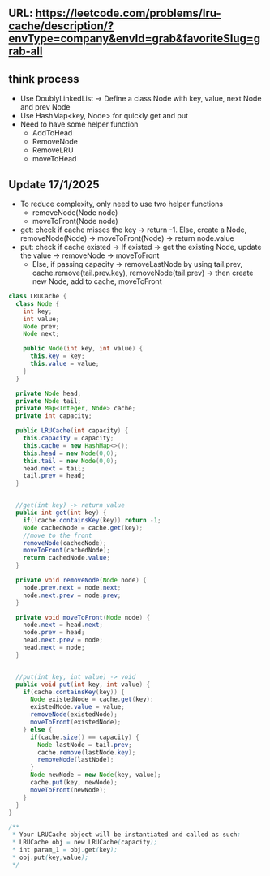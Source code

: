 ## URL: https://leetcode.com/problems/lru-cache/description/?envType=company&envId=grab&favoriteSlug=grab-all

## think process
- Use DoublyLinkedList -> Define a class Node with key, value, next Node and prev Node
- Use HashMap<key, Node> for quickly get and put
- Need to have some helper function
  - AddToHead
  - RemoveNode
  - RemoveLRU
  - moveToHead

## Update 17/1/2025
- To reduce complexity, only need to use two helper functions
  - removeNode(Node node)
  - moveToFront(Node node)
- get: check if cache misses the key -> return -1. Else, create a Node, removeNode(Node) -> moveToFront(Node) -> return node.value
- put: check if cache existed -> If existed -> get the existing Node, update the value -> removeNode -> moveToFront
  - Else, if passing capacity -> removeLastNode by using tail.prev, cache.remove(tail.prev.key), removeNode(tail.prev) -> then create new Node, add to cache, moveToFront

```java
class LRUCache {
  class Node {
    int key;
    int value;
    Node prev;
    Node next;

    public Node(int key, int value) {
      this.key = key;
      this.value = value;
    }
  }

  private Node head;
  private Node tail;
  private Map<Integer, Node> cache;
  private int capacity;

  public LRUCache(int capacity) {
    this.capacity = capacity;
    this.cache = new HashMap<>();
    this.head = new Node(0,0);
    this.tail = new Node(0,0);
    head.next = tail;
    tail.prev = head;
  }


  //get(int key) -> return value
  public int get(int key) {
    if(!cache.containsKey(key)) return -1;
    Node cachedNode = cache.get(key);
    //move to the front
    removeNode(cachedNode);
    moveToFront(cachedNode);
    return cachedNode.value;
  }

  private void removeNode(Node node) {
    node.prev.next = node.next;
    node.next.prev = node.prev;
  }

  private void moveToFront(Node node) {
    node.next = head.next;
    node.prev = head;
    head.next.prev = node;
    head.next = node;
  }


  //put(int key, int value) -> void
  public void put(int key, int value) {
    if(cache.containsKey(key)) {
      Node existedNode = cache.get(key);
      existedNode.value = value;
      removeNode(existedNode);
      moveToFront(existedNode);
    } else {
      if(cache.size() == capacity) {
        Node lastNode = tail.prev;
        cache.remove(lastNode.key);
        removeNode(lastNode);
      }
      Node newNode = new Node(key, value);
      cache.put(key, newNode);
      moveToFront(newNode);
    }
  }
}

/**
 * Your LRUCache object will be instantiated and called as such:
 * LRUCache obj = new LRUCache(capacity);
 * int param_1 = obj.get(key);
 * obj.put(key,value);
 */


```